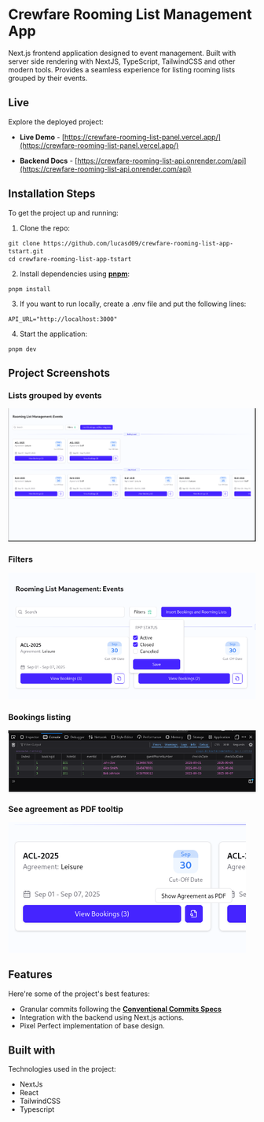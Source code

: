 # Crewfare Rooming List Management App #

Next.js frontend application designed to event management. Built with server side rendering with NextJS, TypeScript, TailwindCSS and other modern tools. Provides a seamless experience for listing rooming lists grouped by their events.

## Live ##

Explore the deployed project:

- **Live Demo** - [https://crewfare-rooming-list-panel.vercel.app/](https://crewfare-rooming-list-panel.vercel.app/)

- **Backend Docs** - [https://crewfare-rooming-list-api.onrender.com/api](https://crewfare-rooming-list-api.onrender.com/api)

## Installation Steps ##

To get the project up and running:

1. Clone the repo:

  ```shell
  git clone https://github.com/lucasd09/crewfare-rooming-list-app-tstart.git
  cd crewfare-rooming-list-app-tstart
  ```

2. Install dependencies using **[pnpm](https://pnpm.io/installation)**:

  ```shell
  pnpm install
  ```
3. If you want to run locally, create a .env file and put the following lines:

  ```
  API_URL="http://localhost:3000"

  ```

4. Start the application:

  ```shell
  pnpm dev
  ```

## Project Screenshots ##

### Lists grouped by events ###

![Lists grouped by events](./public/lists-by-events.png)

### Filters ###

![Filters](./public/filters.png)

### Bookings listing ###

![Bookings listing](./public/bookings-listing.png)

### See agreement as PDF tooltip ###

![See agreement as PDF tooltip](./public/see-agreement-pdf.png)

## Features ##

Here're some of the project's best features:

- Granular commits following the **[Conventional Commits Specs](https://www.conventionalcommits.org/en/v1.0.0/)**
- Integration with the backend using Next.js actions.
- Pixel Perfect implementation of base design.

## Built with ##

Technologies used in the project:

- NextJs
- React
- TailwindCSS
- Typescript